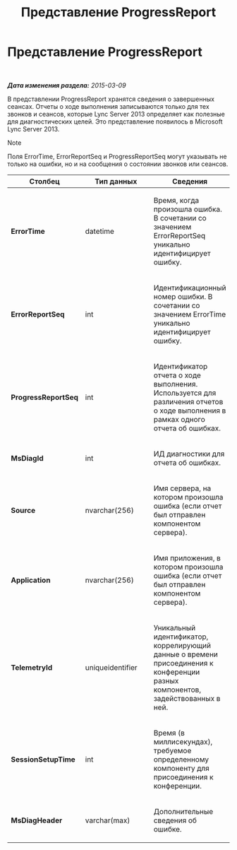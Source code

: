 ﻿---
title: Представление ProgressReport
TOCTitle: Представление ProgressReport
ms:assetid: b49f3fc7-0e2f-498f-8505-aaaf54e435f9
ms:mtpsurl: https://technet.microsoft.com/ru-ru/library/JJ721857(v=OCS.15)
ms:contentKeyID: 49888153
ms.date: 05/19/2016
mtps_version: v=OCS.15
ms.translationtype: HT
---

# Представление ProgressReport

 

_**Дата изменения раздела:** 2015-03-09_

В представлении ProgressReport хранятся сведения о завершенных сеансах. Отчеты о ходе выполнения записываются только для тех звонков и сеансов, которые Lync Server 2013 определяет как полезные для диагностических целей. Это представление появилось в Microsoft Lync Server 2013.

> [!note]  
> Поля ErrorTime, ErrorReportSeq и ProgressReportSeq могут указывать не только на ошибки, но и на сообщения о состоянии звонков или сеансов.


<table>
<colgroup>
<col style="width: 33%" />
<col style="width: 33%" />
<col style="width: 33%" />
</colgroup>
<thead>
<tr class="header">
<th>Столбец</th>
<th>Тип данных</th>
<th>Сведения</th>
</tr>
</thead>
<tbody>
<tr class="odd">
<td><p><strong>ErrorTime</strong></p></td>
<td><p>datetime</p></td>
<td><p>Время, когда произошла ошибка. В сочетании со значением ErrorReportSeq уникально идентифицирует ошибку.</p></td>
</tr>
<tr class="even">
<td><p><strong>ErrorReportSeq</strong></p></td>
<td><p>int</p></td>
<td><p>Идентификационный номер ошибки. В сочетании со значением ErrorTime уникально идентифицирует ошибку.</p></td>
</tr>
<tr class="odd">
<td><p><strong>ProgressReportSeq</strong></p></td>
<td><p>int</p></td>
<td><p>Идентификатор отчета о ходе выполнения. Используется для различения отчетов о ходе выполнения в рамках одного отчета об ошибках.</p></td>
</tr>
<tr class="even">
<td><p><strong>MsDiagId</strong></p></td>
<td><p>int</p></td>
<td><p>ИД диагностики для отчета об ошибках.</p></td>
</tr>
<tr class="odd">
<td><p><strong>Source</strong></p></td>
<td><p>nvarchar(256)</p></td>
<td><p>Имя сервера, на котором произошла ошибка (если отчет был отправлен компонентом сервера).</p></td>
</tr>
<tr class="even">
<td><p><strong>Application</strong></p></td>
<td><p>nvarchar(256)</p></td>
<td><p>Имя приложения, в котором произошла ошибка (если отчет был отправлен компонентом сервера).</p></td>
</tr>
<tr class="odd">
<td><p><strong>TelemetryId</strong></p></td>
<td><p>uniqueidentifier</p></td>
<td><p>Уникальный идентификатор, коррелирующий данные о времени присоединения к конференции разных компонентов, задействованных в ней.</p></td>
</tr>
<tr class="even">
<td><p><strong>SessionSetupTime</strong></p></td>
<td><p>int</p></td>
<td><p>Время (в миллисекундах), требуемое определенному компоненту для присоединения к конференции.</p></td>
</tr>
<tr class="odd">
<td><p><strong>MsDiagHeader</strong></p></td>
<td><p>varchar(max)</p></td>
<td><p>Дополнительные сведения об ошибке.</p></td>
</tr>
</tbody>
</table>

